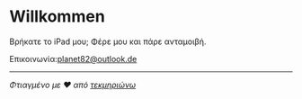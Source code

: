 # Willkommen

Βρήκατε το iPad μου; Φέρε μου και πάρε ανταμοιβή.

Επικοινωνία:[planet82@outlook.de](mailto:planet82@outlook.de)

* * *

_Φτιαγμένο με ❤️ από [τεκμηριώνω](https://docsify.js.org/)_
